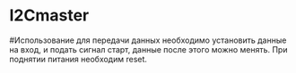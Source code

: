 # I2Cmaster
#Использование
для передачи данных необходимо установить данные на вход, и подать сигнал старт, данные после этого можно менять. При поднятии питания необходим reset.
